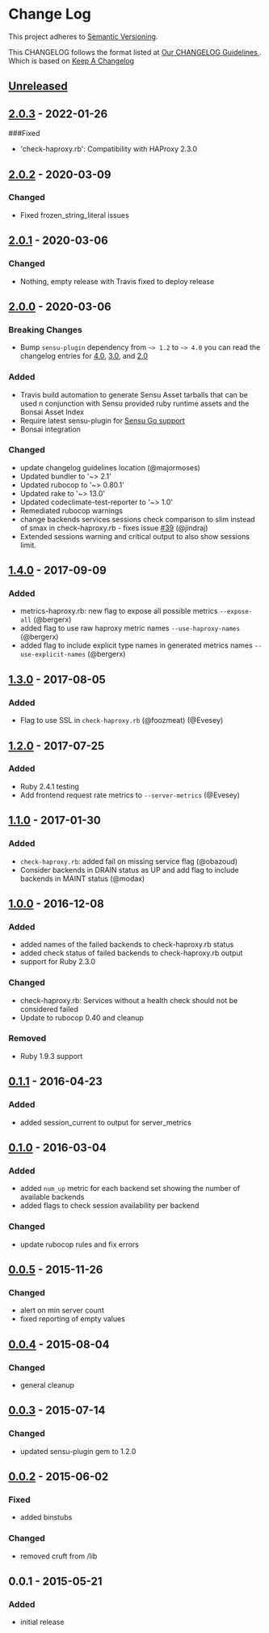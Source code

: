 # Change Log
This project adheres to [Semantic Versioning](http://semver.org/).

This CHANGELOG follows the format listed at [Our CHANGELOG Guidelines ](https://github.com/sensu-plugins/community/blob/master/HOW_WE_CHANGELOG.md).
Which is based on [Keep A Changelog](http://keepachangelog.com/)


## [Unreleased]

## [2.0.3] - 2022-01-26

###Fixed
- 'check-haproxy.rb': Compatibility with HAProxy 2.3.0

## [2.0.2] - 2020-03-09

### Changed
- Fixed frozen_string_literal issues

## [2.0.1] - 2020-03-06

### Changed
- Nothing, empty release with Travis fixed to deploy release

## [2.0.0] - 2020-03-06
### Breaking Changes
- Bump `sensu-plugin` dependency from `~> 1.2` to `~> 4.0` you can read the changelog entries for [4.0](https://github.com/sensu-plugins/sensu-plugin/blob/master/CHANGELOG.md#400---2018-02-17), [3.0](https://github.com/sensu-plugins/sensu-plugin/blob/master/CHANGELOG.md#300---2018-12-04), and [2.0](https://github.com/sensu-plugins/sensu-plugin/blob/master/CHANGELOG.md#v200---2017-03-29)

### Added
- Travis build automation to generate Sensu Asset tarballs that can be used n conjunction with Sensu provided ruby runtime assets and the Bonsai Asset Index
- Require latest sensu-plugin for [Sensu Go support](https://github.com/sensu-plugins/sensu-plugin#sensu-go-enablement)
- Bonsai integration

### Changed
- update changelog guidelines location (@majormoses)
- Updated bundler to '~> 2.1'
- Updated rubocop to '~> 0.80.1'
- Updated rake to '~> 13.0'
- Updated codeclimate-test-reporter to '~> 1.0'
- Remediated rubocop warnings
- change backends services sessions check comparison to slim instead of smax in check-haproxy.rb - fixes issue [#39](https://github.com/sensu-plugins/sensu-plugins-haproxy/issues/39) (@jindraj)
- Extended sessions warning and critical output to also show sessions limit.

## [1.4.0] - 2017-09-09
### Added
- metrics-haproxy.rb: new flag to expose all possible metrics `--expose-all` (@bergerx)
- added flag to use raw haproxy metric names `--use-haproxy-names` (@bergerx)
- added flag to include explicit type names in generated metrics names  `--use-explicit-names` (@bergerx)

## [1.3.0] - 2017-08-05
### Added
- Flag to use SSL in `check-haproxy.rb` (@foozmeat) (@Evesey)

## [1.2.0] - 2017-07-25
### Added
- Ruby 2.4.1 testing
- Add frontend request rate metrics to `--server-metrics` (@Evesey)

## [1.1.0] - 2017-01-30
### Added
- `check-haproxy.rb`: added fail on missing service flag (@obazoud)
- Consider backends in DRAIN status as UP and add flag to include backends in MAINT status (@modax)

## [1.0.0] - 2016-12-08
### Added
- added names of the failed backends to check-haproxy.rb status
- added check status of failed backends to check-haproxy.rb output
- support for Ruby 2.3.0

### Changed
- check-haproxy.rb: Services without a health check should not be considered failed
- Update to rubocop 0.40 and cleanup

### Removed
- Ruby 1.9.3 support

## [0.1.1] - 2016-04-23
### Added
- added session_current to output for server_metrics

## [0.1.0] - 2016-03-04
### Added
- added `num_up` metric for each backend set showing the number of available backends
- added flags to check session availability per backend

### Changed
- update rubocop rules and fix errors

## [0.0.5] - 2015-11-26
### Changed
- alert on min server count
- fixed reporting of empty values

## [0.0.4] - 2015-08-04
### Changed
- general cleanup

## [0.0.3] - 2015-07-14
### Changed
- updated sensu-plugin gem to 1.2.0

## [0.0.2] - 2015-06-02
### Fixed
- added binstubs

### Changed
- removed cruft from /lib

## 0.0.1 - 2015-05-21
### Added
- initial release

[Unreleased]: https://github.com/sensu-plugins/sensu-plugins-haproxy/compare/2.0.3...HEAD
[2.0.3]: https://github.com/sensu-plugins/sensu-plugins-haproxy/compare/2.0.2...2.0.3
[2.0.2]:https://github.com/sensu-plugins/sensu-plugins-haproxy/compare/2.0.1...2.0.2
[2.0.1]:https://github.com/sensu-plugins/sensu-plugins-haproxy/compare/2.0.0...2.0.1
[2.0.0]:https://github.com/sensu-plugins/sensu-plugins-haproxy/compare/1.4.0...2.0.0
[1.4.0]:https://github.com/sensu-plugins/sensu-plugins-haproxy/compare/1.3.0...1.4.0
[1.3.0]: https://github.com/sensu-plugins/sensu-plugins-haproxy/compare/1.2.0...1.3.0
[1.2.0]: https://github.com/sensu-plugins/sensu-plugins-haproxy/compare/1.1.0...1.2.0
[1.1.0]: https://github.com/sensu-plugins/sensu-plugins-haproxy/compare/1.0.0...1.1.0
[1.0.0]: https://github.com/sensu-plugins/sensu-plugins-haproxy/compare/0.1.1...1.0.0
[0.1.1]: https://github.com/sensu-plugins/sensu-plugins-haproxy/compare/0.1.0...0.1.1
[0.1.0]: https://github.com/sensu-plugins/sensu-plugins-haproxy/compare/0.0.5...0.1.0
[0.0.5]: https://github.com/sensu-plugins/sensu-plugins-haproxy/compare/0.0.4...0.0.5
[0.0.4]: https://github.com/sensu-plugins/sensu-plugins-haproxy/compare/0.0.3...0.0.4
[0.0.3]: https://github.com/sensu-plugins/sensu-plugins-haproxy/compare/0.0.2...0.0.3
[0.0.2]: https://github.com/sensu-plugins/sensu-plugins-haproxy/compare/0.0.1...0.0.2
